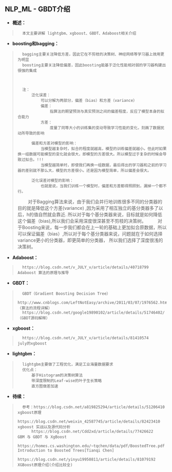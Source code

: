 ## NLP_ML - GBDT介绍
- **概述：**
>       本文主要讲解 lightgbm、xgboost、GBDT、Adaboost相关介绍
>
>
>

- **boosting和bagging：**
>       bagging主要关注降低方差，因此它在不剪枝的决策树、神经网络等学习器上效用更为明显
>       boosting主要关注降低偏差，因此boosting能基于泛化性能相对弱的学习器构建出很强的集成
>
>
>
>       注：
>           泛化误差：
>               可以分解为两部分，偏差（bias）和方差（variance）
>               偏差：
>                   指算法的期望预测与真实预测之间的偏差程度，反应了模型本身的拟合能力
>               方差：
>                   度量了同等大小的训练集的变动导致学习性能的变化，刻画了数据扰动所导致的影响
>
>           偏差和方差对模型的影响：
>               当模型越复杂时，拟合的程度就越高，模型的训练偏差就越小。但此时如果换一组数据可能模型的变化就会很大，即模型的方差很大。所以模型过于复杂的时候会导致过拟合。!!!
>               当模型越简单时，即使我们再换一组数据，最后得出的学习器和之前的学习器的差别就不那么大，模型的方差很小。还是因为模型简单，所以偏差会很大。
>
>           泛化误差对模型的影响：
>               也就是说，当我们训练一个模型时，偏差和方差都得照顾到，漏掉一个都不行。
>               对于Bagging算法来说，由于我们会并行地训练很多不同的分类器的目的就是降低这个方差(variance) ,因为采用了相互独立的基分类器多了以后，h的值自然就会靠近.
>                   所以对于每个基分类器来说，目标就是如何降低这个偏差（bias),所以我们会采用深度很深甚至不剪枝的决策树。
>               对于Boosting来说，每一步我们都会在上一轮的基础上更加拟合原数据，所以可以保证偏差（bias）,所以对于每个基分类器来说，问题就在于如何选择variance更小的分类器，即更简单的分类器，
>                   所以我们选择了深度很浅的决策树。
>
>
>
>

- **Adaboost：**
>       https://blog.csdn.net/v_JULY_v/article/details/40718799   Adaboost 算法的原理与推导
>
>

- **GBDT：**
>       GBDT（Gradient Boosting Decision Tree）
>       http://www.cnblogs.com/LeftNotEasy/archive/2011/03/07/1976562.html  （算法的流程详解）
>       https://blog.csdn.net/google19890102/article/details/51746402/  （GBDT源码解释）
>
>

- **xgboost：**
>       https://blog.csdn.net/v_JULY_v/article/details/81410574     july的xgboost
>
>
>

- **lightgbm：**
>       lightgbm主要做了工程优化，满足工业海量数据要求
>       优化点：
>           基于Histogram的决策树算法
>           带深度限制的Leaf-wise的叶子生长策略
>           直方图做差加速
>
>
>
>
>

- **待续：**
>       参考：https://blog.csdn.net/a819825294/article/details/51206410    xgboost原理
>           https://blog.csdn.net/weixin_42587745/article/details/82423410      xgboost 实战以及源代码分析
>           https://blog.csdn.net/Cdd2xd/article/details/77426622   GBM 与 GBDT 与 XgBoost
>           https://homes.cs.washington.edu/~tqchen/data/pdf/BoostedTree.pdf    Introduction to Boosted Trees[Tianqi Chen]
>           https://blog.csdn.net/yinyu19950811/article/details/81079192    XGBoost原理介绍(介绍比较全)
>
>
>
>
>
>
>
>
>
>
>
>
>
>
>
>
